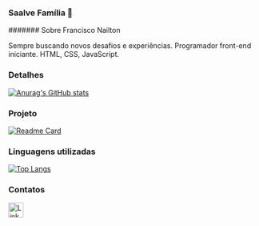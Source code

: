 ### Saalve Família 👋

####### Sobre Francisco Nailton

Sempre buscando novos desafios e experiências. Programador front-end iniciante. 
HTML, CSS, JavaScript.

### Detalhes

[![Anurag's GitHub stats](https://github-readme-stats.vercel.app/api?username=Z4hy0&show_icons=true&theme=dark)](https://github.com/anuraghazra/github-readme-stats)

### Projeto

[![Readme Card](https://github-readme-stats.vercel.app/api/pin/?username=Z4hy0&repo=Tik-Tok-Project&theme=dark)](https://github.com/anuraghazra/github-readme-stats)

### Linguagens utilizadas

[![Top Langs](https://github-readme-stats.vercel.app/api/top-langs/?username=Z4hy0&layout=compact)](https://github.com/anuraghazra/github-readme-stats)

### Contatos

[<img src='https://img.shields.io/badge/LinkedIn-0077B5?style=for-the-badge&logo=linkedin&logoColor=white' alt='Linkedin' height='30'>](https://www.linkedin.com/in/pedrobrocaldi/)

